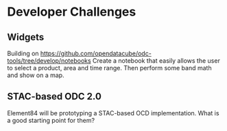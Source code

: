 Developer Challenges
====================

Widgets
-------
Building on https://github.com/opendatacube/odc-tools/tree/develop/notebooks
Create a notebook that easily allows the user to select a product, area and time range.
Then perform some band math and show on a map.

STAC-based ODC 2.0
------------------
Element84 will be prototyping a STAC-based OCD implementation. What is a good starting point for them?

